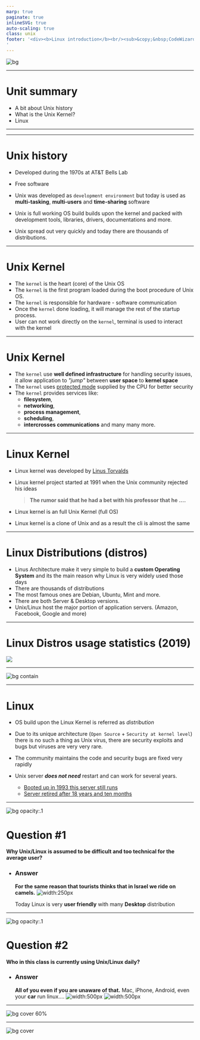 ```yaml
---
marp: true
paginate: true
inlineSVG: true
auto-scaling: true
class: unix
footer: '<div><b>Linux introduction</b><br/><sub>&copy;&nbsp;CodeWizard ltd &thinsp;|&thinsp; nirgeier@gmail.com</sub></div>
'
---
```


<!-- _class: nobg -->
![bg](/images/unix-bg.jpg)

---

# Unit summary

* A bit about Unix history
* What is the Unix Kernel?
* Linux 

---

<!-- _class: history -->

---

# Unix history

* Developed during the 1970s at AT&T Bells Lab

* Free software

* Unix was developed as `development environment` but today is used as 
  **multi-tasking**, 
  **multi-users** and 
  **time-sharing** software

* Unix is full working OS build builds upon the kernel and packed with development tools, libraries, drivers, documentations and more.

* Unix spread out very quickly and today there are thousands of distributions.

---

# Unix Kernel

* The `kernel` is the heart (core) of the Unix OS
* The `kernel` is the first program loaded during the boot procedure of Unix OS. 
* The `kernel` is responsible for hardware - software communication
* Once the `kernel` done loading, it will manage the rest of the startup process.
* User can not work directly on the `kernel`, terminal is used to interact with the kernel

---

# Unix Kernel

* The `kernel` use **well defined infrastructure** for handling security issues, it allow application to *"jump"* between **user space** to **kernel space**
* The `kernel` uses [protected mode](https://en.wikipedia.org/wiki/Protected_mode) supplied by the CPU for better security
* The `kernel` provides services like: 
  - **filesystem**, 
  - **networking**, 
  - **process management**, 
  - **scheduling**, 
  - **intercrosses communications** 
and many many more.

---

# Linux Kernel

* Linux kernel was developed by [Linus Torvalds](https://en.wikipedia.org/wiki/Linus_Torvalds) 
* Linux kernel project started at 1991 when the Unix community rejected his ideas
  > **The rumor said that he had a bet with his professor that he ....** 

* Linux kernel is an full Unix Kernel (full OS)
* Linux kernel is a clone of Unix and as a result the cli is almost the same

---

# Linux Distributions (distros)

* Linus Architecture make it very simple to build a **custom Operating System** 
  and its the main reason why Linux is very widely used those days
* There are thousands of distributions
* The most famous ones are Debian, Ubuntu, Mint and more.
* There are both Server & Desktop versions.
* Unix/Linux host the major portion of application servers. (Amazon, Facebook, Google and more)

---
<!--  _backgroundColor: white; -->

# Linux Distros usage statistics (2019)
![](/images/market-shares.png)

---

<!--  
_backgroundColor: black;
_class: nobg 
-->
![bg contain](/images/periodic-table-of-distro.png)

---

# Linux
* OS build upon the Linux Kernel is referred as *distribution* 
* Due to its unique architecture (`Open Source` + `Security at kernel level`) 
  there is no such a thing as Unix virus, there are security exploits and bugs 
  but viruses are very very rare.

* The community maintains the code and security bugs are fixed very rapidly
* Unix server _**does not need**_ restart and can work for several years.
  - [Booted up in 1993 this server still runs](https://www.computerworld.com/article/3162416/booted-up-in-1993-this-server-still-runs-but-not-for-much-longer.html)
  - [Server retired after 18 years and ten months](https://www.theregister.co.uk/2016/01/14/server_retired_after_18_years_and_ten_months_beat_that_readers/)

---

<!--  _class: nobg; _backgroundColor: white;-->
![bg opacity:.1](/images/Question-mark.jpg)

# Question #1

**Why Unix/Linux is assumed to be difficult and too technical for the average user?**


* ### Answer
  **For the same reason that tourists thinks that in Israel we ride on camels.** 
  ![width:250px](/images/camels.jpg) 
  
  Today Linux is very **user friendly** with many **Desktop** distribution

---

<!--  _class: nobg; _backgroundColor: white;-->
![bg opacity:.1](/images/Question-mark.jpg)

# Question #2

**Who in this class is currently using Unix/Linux daily?**

* ### Answer
  **All of you even if you are unaware of that.** 
  Mac, iPhone, Android, even your **car** run linux....
  ![width:500px](/images/unix-today.jpg)    ![width:500px](/images/linux-for-car.jpg) 

---

<!-- _class: nobg; _backgroundColor: white  -->
![bg cover 60%](/images/linux-car.png)

---
<!-- _class: nobg -->

![bg cover](/images/the-end.jpg)